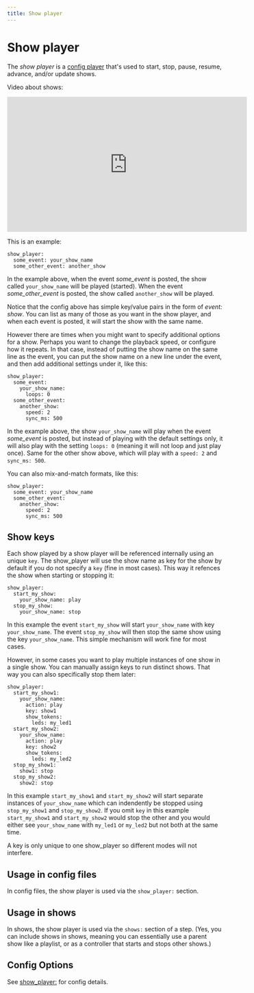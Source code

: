 ```yaml
---
title: Show player
---
```


# Show player


The *show player* is a
[config player](index.md)
that's used to start, stop, pause, resume, advance, and/or update
shows.

Video about shows:

<div class="video-wrapper">
<iframe width="560" height="315" src="https://www.youtube.com/embed/Ou5xqCAthZY" title="YouTube video player" frameborder="0" allow="accelerometer; autoplay; clipboard-write; encrypted-media; gyroscope; picture-in-picture" allowfullscreen></iframe>
</div>

This is an example:

``` mpf-config
show_player:
  some_event: your_show_name
  some_other_event: another_show
```

In the example above, when the event *some_event* is posted, the show
called `your_show_name` will be played (started). When the event
*some_other_event* is posted, the show called `another_show` will be
played.

Notice that the config above has simple key/value pairs in the form of
*event: show*. You can list as many of those as you want in the show
player, and when each event is posted, it will start the show with the
same name.

However there are times when you might want to specify additional
options for a show. Perhaps you want to change the playback speed, or
configure how it repeats. In that case, instead of putting the show name
on the same line as the event, you can put the show name on a new line
under the event, and then add additional settings under it, like this:

``` mpf-config
show_player:
  some_event:
    your_show_name:
      loops: 0
  some_other_event:
    another_show:
      speed: 2
      sync_ms: 500
```

In the example above, the show `your_show_name` will play when the event
*some_event* is posted, but instead of playing with the default settings
only, it will also play with the setting `loops: 0` (meaning it will not
loop and just play once). Same for the other show above, which will play
with a `speed: 2` and `sync_ms: 500`.

You can also mix-and-match formats, like this:

``` mpf-config
show_player:
  some_event: your_show_name
  some_other_event:
    another_show:
      speed: 2
      sync_ms: 500
```

## Show keys

Each show played by a show player will be referenced internally using an
unique `key`. The show_player will use the show name as key for the show
by default if you do not specify a `key` (fine in most cases). This way
it refences the show when starting or stopping it:

``` mpf-config
show_player:
  start_my_show:
    your_show_name: play
  stop_my_show:
    your_show_name: stop
```

In this example the event `start_my_show` will start `your_show_name`
with key `your_show_name`. The event `stop_my_show` will then stop the
same show using the key `your_show_name`. This simple mechanism will
work fine for most cases.

However, in some cases you want to play multiple instances of one show
in a single show. You can manually assign keys to run distinct shows.
That way you can also specifically stop them later:

``` mpf-config
show_player:
  start_my_show1:
    your_show_name:
      action: play
      key: show1
      show_tokens:
        leds: my_led1
  start_my_show2:
    your_show_name:
      action: play
      key: show2
      show_tokens:
        leds: my_led2
  stop_my_show1:
    show1: stop
  stop_my_show2:
    show2: stop
```

In this example `start_my_show1` and `start_my_show2` will start
separate instances of `your_show_name` which can indendently be stopped
using `stop_my_show1` and `stop_my_show2`. If you omit `key` in this
example `start_my_show1` and `start_my_show2` would stop the other and
you would either see `your_show_name` with `my_led1` or `my_led2` but
not both at the same time.

A key is only unique to one show_player so different modes will not
interfere.

## Usage in config files

In config files, the show player is used via the `show_player:` section.

## Usage in shows

In shows, the show player is used via the `shows:` section of a step.
(Yes, you can include shows in shows, meaning you can essentially use a
parent show like a playlist, or as a controller that starts and stops
other shows.)

## Config Options

See [show_player:](../config/show_player.md) for config
details.
